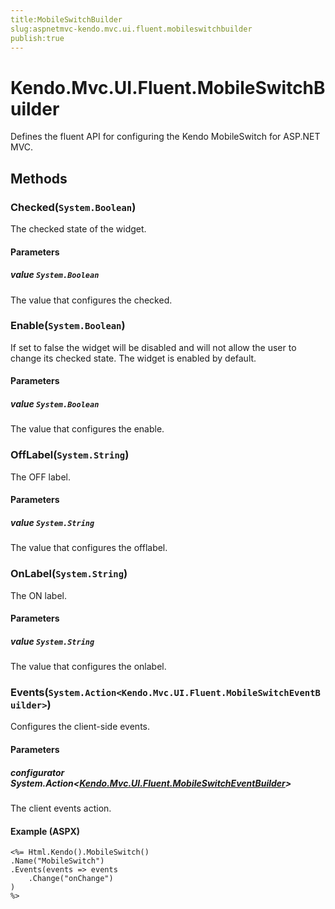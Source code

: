 ```yaml
---
title:MobileSwitchBuilder
slug:aspnetmvc-kendo.mvc.ui.fluent.mobileswitchbuilder
publish:true
---
```


# Kendo.Mvc.UI.Fluent.MobileSwitchBuilder
Defines the fluent API for configuring the Kendo MobileSwitch for ASP.NET MVC.



## Methods

### Checked(`System.Boolean`)
The checked state of the widget.


#### Parameters

##### value `System.Boolean`
The value that configures the checked.





### Enable(`System.Boolean`)
If set to false the widget will be disabled and will not allow the user to change its checked state. The widget is enabled by default.


#### Parameters

##### value `System.Boolean`
The value that configures the enable.





### OffLabel(`System.String`)
The OFF label.


#### Parameters

##### value `System.String`
The value that configures the offlabel.





### OnLabel(`System.String`)
The ON label.


#### Parameters

##### value `System.String`
The value that configures the onlabel.





### Events(`System.Action<Kendo.Mvc.UI.Fluent.MobileSwitchEventBuilder>`)
Configures the client-side events.


#### Parameters

##### configurator System.Action<[Kendo.Mvc.UI.Fluent.MobileSwitchEventBuilder](/api/wrappers/aspnet-mvc/Kendo.Mvc.UI.Fluent/MobileSwitchEventBuilder)>
The client events action.




#### Example (ASPX)
    <%= Html.Kendo().MobileSwitch()
    .Name("MobileSwitch")
    .Events(events => events
        .Change("onChange")
    )
    %>



 

